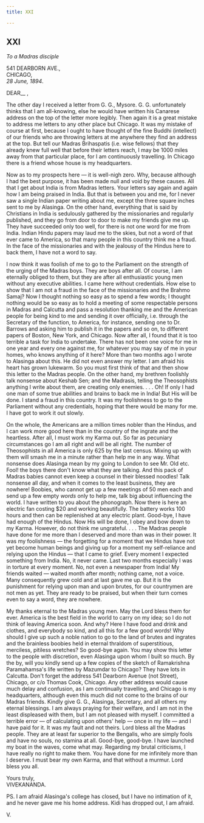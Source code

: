 ```yaml
---
title: XXI

---
```





  



## XXI

*To a Madras disciple*

541 DEARBORN AVE.,  
CHICAGO,  
*28 June, 1894*.

DEAR\_\_ ,

The other day I received a letter from G. G., Mysore. G. G.
unfortunately thinks that I am all-knowing, else he would have written
his Canarese address on the top of the letter more legibly. Then again
it is a great mistake to address me letters to any other place but
Chicago. It was my mistake of course at first, because I ought to have
thought of the fine Buddhi (intellect) of our friends who are throwing
letters at me anywhere they find an address at the top. But tell our
Madras Brihaspatis (i.e. wise fellows) that they already knew full well
that before their letters reach, I may be 1000 miles away from that
particular place, for I am continuously travelling. In Chicago there is
a friend whose house is my headquarters.

Now as to my prospects here — it is well-nigh zero. Why, because
although I had the best purpose, it has been made null and void by these
causes. All that I get about India is from Madras letters. Your letters
say again and again how I am being praised in India. But that is between
you and me, for I never saw a single Indian paper writing about me,
except the three square inches sent to me by Alasinga. On the other
hand, everything that is said by Christians in India is sedulously
gathered by the missionaries and regularly published, and they go from
door to door to make my friends give me up. They have succeeded only too
well, for there is not one word for me from India. Indian Hindu papers
may laud me to the skies, but not a word of that ever came to America,
so that many people in this country think me a fraud. In the face of the
missionaries and with the jealousy of the Hindus here to back them, I
have not a word to say.

I now think it was foolish of me to go to the Parliament on the strength
of the urging of the Madras boys. They are boys after all. Of course, I
am eternally obliged to them, but they are after all enthusiastic young
men without any executive abilities. I came here without credentials.
How else to show that I am not a fraud in the face of the missionaries
and the Brahmo Samaj? Now I thought nothing so easy as to spend a few
words; I thought nothing would be so easy as to hold a meeting of some
respectable persons in Madras and Calcutta and pass a resolution
thanking me and the American people for being kind to me and sending it
over officially, i.e. through the Secretary of the function, to America,
for instance, sending one to Dr. Barrows and asking him to publish it in
the papers and so on, to different papers of Boston, New York, and
Chicago. Now after all, I found that it is too terrible a task for India
to undertake. There has not been one voice for me in one year and every
one against me, for whatever you may say of me in your homes, who knows
anything of it here? More than two months ago I wrote to Alasinga about
this. He did not even answer my letter. I am afraid his heart has grown
lukewarm. So you must first think of that and then show this letter to
the Madras people. On the other hand, my brethren foolishly talk
nonsense about Keshab Sen; and the Madrasis, telling the Theosophists
anything I write about them, are creating only enemies. . . . Oh! If
only I had one man of some true abilities and brains to back me in
India! But His will be done. I stand a fraud in this country. It was my
foolishness to go to the Parliament without any credentials, hoping that
there would be many for me. I have got to work it out slowly.

On the whole, the Americans are a million times nobler than the Hindus,
and I can work more good here than in the country of the ingrate and the
heartless. After all, I must work my Karma out. So far as pecuniary
circumstances go I am all right and will be all right. The number of
Theosophists in all America is only 625 by the last census. Mixing up
with them will smash me in a minute rather than help me in any way. What
nonsense does Alasinga mean by my going to London to see Mr. Old etc.
Fool! the boys there don't know what they are talking. And this pack of
Madras babies cannot even keep a counsel in their blessed noodles! Talk
nonsense all day, and when it comes to the least business, they are
nowhere! Boobies, who cannot get up a few meetings of 50 men each and
send up a few empty *words* only to help me, talk big about influencing
the world. I have written to you about the phonograph. Now there is here
an electric fan costing $20 and working beautifully. The battery works
100 hours and then can be replenished at any electric plant. Good-bye, I
have had enough of the Hindus. Now His will be done, I obey and bow down
to my Karma. However, do not think me ungrateful. . . . The Madras
people have done for me more than I deserved and more than was in their
power. It was my foolishness — the forgetting for a moment that we
Hindus have not yet become human beings and giving up for a moment my
self-reliance and relying upon the Hindus — that I came to grief. Every
moment I expected something from India. No, it never came. Last two
months especially I was in torture at every moment. No, not even a
newspaper from India! My friends waited — waited month after month;
nothing came, not a voice. Many consequently grew cold and at last gave
me up. But it is the punishment for relying upon man and upon brutes,
for our countrymen are not men as yet. They are ready to be praised, but
when their turn comes even to say a word, they are nowhere.

My thanks eternal to the Madras young men. May the Lord bless them for
ever. America is the best field in the world to carry on my idea; so I
do not think of leaving America soon. And why? Here I have food and
drink and clothes, and everybody so kind, and all this for a few good
words! Why should I give up such a noble nation to go to the land of
brutes and ingrates and the brainless boobies held in eternal thraldom
of superstitious, merciless, pitiless wretches? So good-bye again. You
may show this letter to the people with discretion, even Alasinga upon
whom I built so much. By the by, will you kindly send up a few copies of
the sketch of Ramakrishna Paramahamsa's life written by Mazumdar to
Chicago? They have lots in Calcutta. Don't forget the address 541
Dearborn Avenue (not Street), Chicago, or c/o Thomas Cook, Chicago. Any
other address would cause much delay and confusion, as I am continually
travelling, and Chicago is my headquarters, although even this much did
not come to the brains of our Madras friends. Kindly give G. G.,
Alasinga, Secretary, and all others my eternal blessings. I am always
praying for their welfare, and I am not in the least displeased with
them, but I am not pleased with myself. I committed a terrible error —
of calculating upon others' help  — once in my life — and I have paid
for it. It was my fault and not theirs. Lord bless all the Madras
people. They are at least far superior to the Bengalis, who are simply
fools and have no souls, no stamina at all. Good-bye, good-bye. I have
launched my boat in the waves, come what may. Regarding my brutal
criticisms, I have really no right to make them. You have done for me
infinitely more than I deserve. I must bear my own Karma, and that
without a murmur. Lord bless you all.

Yours truly,  
VIVEKANANDA.

PS. I am afraid Alasinga's college has closed, but I have no intimation
of it, and he never gave me his home address. Kidi has dropped out, I am
afraid.

V.



